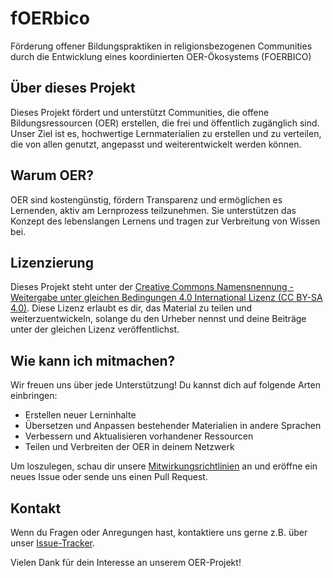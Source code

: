 # fOERbico
Förderung offener Bildungspraktiken in religionsbezogenen Communities durch die Entwicklung eines koordinierten OER-Ökosystems (FOERBICO)


## Über dieses Projekt
Dieses Projekt fördert und unterstützt Communities, die offene Bildungsressourcen (OER) erstellen, die frei und öffentlich zugänglich sind. Unser Ziel ist es, hochwertige Lernmaterialien zu erstellen und zu verteilen, die von allen genutzt, angepasst und weiterentwickelt werden können.

## Warum OER?
OER sind kostengünstig, fördern Transparenz und ermöglichen es Lernenden, aktiv am Lernprozess teilzunehmen. Sie unterstützen das Konzept des lebenslangen Lernens und tragen zur Verbreitung von Wissen bei.

## Lizenzierung
Dieses Projekt steht unter der [Creative Commons Namensnennung - Weitergabe unter gleichen Bedingungen 4.0 International Lizenz (CC BY-SA 4.0)](https://creativecommons.org/licenses/by-sa/4.0/deed.de). Diese Lizenz erlaubt es dir, das Material zu teilen und weiterzuentwickeln, solange du den Urheber nennst und deine Beiträge unter der gleichen Lizenz veröffentlichst.

## Wie kann ich mitmachen?
Wir freuen uns über jede Unterstützung! Du kannst dich auf folgende Arten einbringen:

- Erstellen neuer Lerninhalte
- Übersetzen und Anpassen bestehender Materialien in andere Sprachen
- Verbessern und Aktualisieren vorhandener Ressourcen
- Teilen und Verbreiten der OER in deinem Netzwerk

Um loszulegen, schau dir unsere [Mitwirkungsrichtlinien](CONTRIBUTING.md) an und eröffne ein neues Issue oder sende uns einen Pull Request.

## Kontakt
Wenn du Fragen oder Anregungen hast, kontaktiere uns gerne z.B. über unser [Issue-Tracker](https://codeberg.org/Comenius-Institut/fOERbico/issues).

Vielen Dank für dein Interesse an unserem OER-Projekt!